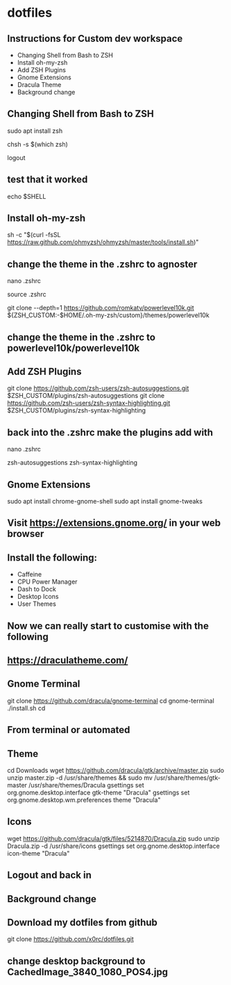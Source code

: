 # dotfiles

## Instructions for Custom dev workspace 

- Changing Shell from Bash to ZSH 
- Install oh-my-zsh 
- Add ZSH Plugins 
- Gnome Extensions 
- Dracula Theme 
- Background change




## Changing Shell from Bash to ZSH 

sudo apt install zsh 

chsh -s $(which zsh)

logout 

## test that it worked 
echo $SHELL 

## Install oh-my-zsh 

sh -c "$(curl -fsSL https://raw.github.com/ohmyzsh/ohmyzsh/master/tools/install.sh)"

## change the theme in the .zshrc to agnoster 

nano .zshrc 

source .zshrc 

git clone --depth=1 https://github.com/romkatv/powerlevel10k.git ${ZSH_CUSTOM:-$HOME/.oh-my-zsh/custom}/themes/powerlevel10k

## change the theme in the .zshrc to powerlevel10k/powerlevel10k 

## Add ZSH Plugins 

git clone https://github.com/zsh-users/zsh-autosuggestions.git $ZSH_CUSTOM/plugins/zsh-autosuggestions
git clone https://github.com/zsh-users/zsh-syntax-highlighting.git $ZSH_CUSTOM/plugins/zsh-syntax-highlighting

## back into the .zshrc make the plugins add with 

nano .zshrc

zsh-autosuggestions zsh-syntax-highlighting

## Gnome Extensions 

sudo apt install chrome-gnome-shell
sudo apt install gnome-tweaks

## Visit https://extensions.gnome.org/ in your web browser 

## Install the following: 
- Caffeine 
- CPU Power Manager
- Dash to Dock 
- Desktop Icons 
- User Themes 

## Now we can really start to customise with the following 

## https://draculatheme.com/

## Gnome Terminal 
git clone https://github.com/dracula/gnome-terminal
cd gnome-terminal
./install.sh
cd 

## From terminal or automated  
## Theme 
cd Downloads 
wget https://github.com/dracula/gtk/archive/master.zip
sudo unzip master.zip -d /usr/share/themes && sudo mv /usr/share/themes/gtk-master /usr/share/themes/Dracula
gsettings set org.gnome.desktop.interface gtk-theme "Dracula"
gsettings set org.gnome.desktop.wm.preferences theme "Dracula"

## Icons
wget https://github.com/dracula/gtk/files/5214870/Dracula.zip
sudo unzip Dracula.zip -d /usr/share/icons
gsettings set org.gnome.desktop.interface icon-theme "Dracula"

## Logout and back in

## Background change

## Download my dotfiles from github 

git clone https://github.com/x0rc/dotfiles.git

## change desktop background to CachedImage_3840_1080_POS4.jpg
